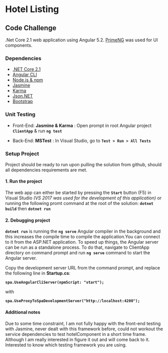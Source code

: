 # Hotel Listing
## Code Challenge

.Net Core 2.1 web application using Angular 5.2.
[PrimeNG](https://www.primefaces.org/primeng/#/) was used for UI components.

### Dependencies
* [.NET Core 2.1](https://www.microsoft.com/net/download)
* [Angular CLI](https://github.com/angular/angular-cli/wiki)
* [Node.js & npm](https://nodejs.org/en/)
* [Jasmine](https://www.npmjs.com/package/jasmine)
* [Karma](http://karma-runner.github.io/3.0/intro/installation.html)
* [Json.NET](https://www.newtonsoft.com/json)
* [Bootstrap](https://www.npmjs.com/package/bootstrap)


### Unit Testing
* Front-End: **Jasmine & Karma** : Open prompt in root Angular project **`ClientApp`** & run **`ng test`**

* Back-End: **MSTest** : In Visual Studio, go to **`Test > Run > All Tests`**



### Setup Project
Project should be ready to run upon pulling the solution from github, should all dependencies requirements are met.

#### 1. Run the project
The web app can either be started by pressing the **`Start`** button (F5) in Visual Studio *(VS 2017 was used for the development of this application)* or running the following promt command at the root of the solution:
**`dotnet build`** then **`dotnet run`**

#### 2. Debugging project
**`dotnet run`** is running the **`ng serve`** Angular compiler in the background and this increases the compile time to compile the application.You can connect to it from the ASP.NET application. To speed up things, the Angular server can be run as a standalone process. To do that, navigate to ClientApp directory on command prompt and run **`ng serve`** command to start the Angular server.

Copy the development server URL from the command prompt, and replace the following line in **Startup.cs**:

**```spa.UseAngularCliServer(npmScript: "start");```**

with

**```spa.UseProxyToSpaDevelopmentServer("http://localhost:4200");```**

#### Additional notes
Due to some time constraint, I am not fully happy with the front-end testing with Jasmine, never dealt with this framework before, could not workout the service dependencies to test hotelComponent in a short time frame. Although I am really interested in figure it out and will come back to it. Interested to know which testing framework you are using.
